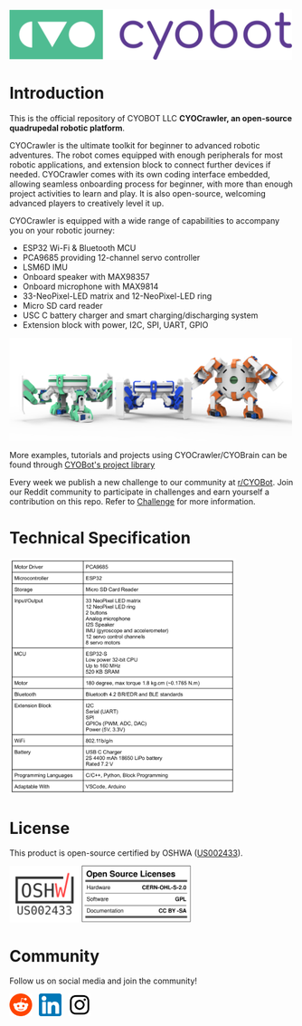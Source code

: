 <img src="assets/Horizontal%20Logo%20CYOBot-Color-RGB.png" alt="3-robot" width="500">

# Introduction
This is the official repository of CYOBOT LLC **CYOCrawler, an open-source quadrupedal robotic platform**. 

CYOCrawler is the ultimate toolkit for beginner to advanced robotic adventures. The robot comes equipped with enough peripherals for most robotic applications, and extension block to connect further devices if needed. CYOCrawler comes with its own coding interface embedded, allowing seamless onboarding process for beginner, with more than enough project activities to learn and play. It is also open-source, welcoming advanced players to creatively level it up.

CYOCrawler is equipped with a wide range of capabilities to accompany you on your robotic journey:
- ESP32 Wi-Fi & Bluetooth MCU
- PCA9685 providing 12-channel servo controller
- LSM6D IMU
- Onboard speaker with MAX98357
- Onboard microphone with MAX9814
- 33-NeoPixel-LED matrix and 12-NeoPixel-LED ring
- Micro SD card reader
- USC C battery charger and smart charging/discharging system
- Extension block with power, I2C, SPI, UART, GPIO

<img src="assets/CYOCrawler-different-stance-cropped.png" alt="3-robot" width="500">

<!-- More examples, tutorials and projects using CYOCrawler/CYOBrain can be found through [CYOBot's project library](https://cyobot.projectcocoon.org/) -->

More examples, tutorials and projects using CYOCrawler/CYOBrain can be found through [CYOBot's project library](https://cyobot.notion.site/a845040ff7484627a544b4d025d32f9d?v=201e9cd408014c6cad27ed2f8226b786&pvs=4)

Every week we publish a new challenge to our community at [r/CYOBot](https://www.reddit.com/r/CYOBot/). Join our Reddit community to participate in challenges and earn yourself a contribution on this repo. Refer to [Challenge](/challenges/readme.md) for more information.

# Technical Specification
<img src="assets/technical-specs-cyocrawler.png" alt="drawing" width="400">

# License
This product is open-source certified by OSHWA ([US002433](https://certification.oshwa.org/us002433.html)).

<img src="assets/certification-mark-US002433-stacked.svg" alt="drawing" height="100"/> <img src="assets/oshw_facts.svg" alt="drawing" height="100"/>

# Community
Follow us on social media and join the community!

[<img src="assets/reddit-logo.png" height="40">](https://www.reddit.com/r/CYOBot/)&nbsp;&nbsp;
[<img src="assets/linkedin-logo.png" height="40">](https://www.linkedin.com/company/cyobot)&nbsp;&nbsp;
[<img src="assets/instagram-logo.png" height="40">](https://www.instagram.com/cyo.bot/)&nbsp;&nbsp;